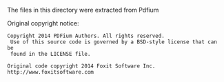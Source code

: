 The files in this directory were extracted from Pdfium

Original copyright notice:

```
Copyright 2014 PDFium Authors. All rights reserved.
 Use of this source code is governed by a BSD-style license that can be
 found in the LICENSE file.

Original code copyright 2014 Foxit Software Inc. http://www.foxitsoftware.com
```
